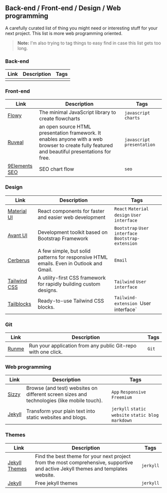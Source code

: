 ## Back-end / Front-end / Design / Web programming

A carefully curated list of thing you might need or interesting stuff for your next project. This list is more web programming oriented.
> **Note:** I'm also trying to tag things to easy find in case this list gets too long.


### Back-end
| Link | Description | Tags |
| ---- | ----------- | ---- |
|      |             |      |

### Front-end
| Link                                        | Description                                         | Tags                  |
| ------------------------------------------- | --------------------------------------------------- | --------------------- |
| [Flowy](https://github.com/alyssaxuu/Flowy) | The minimal JavaScript library to create flowcharts | `javascript` `charts` |
| [Ruveal](https://github.com/hakimel/reveal.js) | an open source HTML presentation framework. It enables anyone with a web browser to create fully featured and beautiful presentations for free. | `javascript` `presentation` |
| [9Elements SEO](https://9elements.com/seo-cheat-sheet/) | SEO chart flow | `seo` |

### Design
| Link                                            | Description                                                                             | Tags                                               |
| ----------------------------------------------- | --------------------------------------------------------------------------------------- | -------------------------------------------------- |
| [Material UI](https://material-ui.com/)         | React components for faster and easier web development                                  | `React` `Material design` `User interface`         |
| [Avant UI](https://www.avantui.com/)            | Development toolkit based on Bootstrap Framework                                        | `Bootstrap` `User interface` `Bootstrap-extension` |
| [Cerberus](https://tedgoas.github.io/Cerberus/) | A few simple, but solid patterns for responsive HTML emails. Even in Outlook and Gmail. | `Email`                                            |
| [Tailwind CSS](https://tailwindcss.com/) | A utility-first CSS framework for rapidly building custom designs. | `Tailwind` `User interface` |
| [Tailblocks](https://github.com/mertJF/tailblocks) | Ready-to-use Tailwind CSS blocks. | `Tailwind-extension `User interface` |

### Git
| Link                                       | Description                                                  | Tags |
| ------------------------------------------ | ------------------------------------------------------------ | ---- |
| [Runme](https://runme.io/?ref=producthunt) |Run your application from any public Git-repo with one click. | `Git`   |

### Web programming
| Link                           | Description                                                  | Tags                                                |
| ------------------------------ | ------------------------------------------------------------ | --------------------------------------------------- |
| [Sizzy](https://sizzy.co/)     | Browse (and test) websites on different screen sizes and technologies (like mobile touch). | `App` `Responsive` `Freemium`                       |
| [Jekyll](https://jekyllrb.com) | Transform your plain text into static websites and blogs.    | `jerkyll` `static website` `static blog` `markdown` |

### Themes

| Link                                     | Description                                                  | Tags      |
| ---------------------------------------- | ------------------------------------------------------------ | --------- |
| [Jekyll Themes](https://jekyllthemes.io) | Find the best theme for your next project from the most comprehensive, supportive and active Jekyll themes and templates website. | `jerkyll` |
| [Jekyll](http://jekyllthemes.org)        | Free jekyll themes                                           | `jerkyll` |
